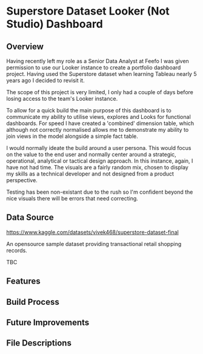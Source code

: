 # Superstore Dataset Looker (Not Studio) Dashboard


## Overview

Having recently left my role as a Senior Data Analyst at Feefo I was given permission to use our Looker instance to create a portfolio dashboard project. Having used the Superstore dataset when learning Tableau nearly 5 years ago I decided to revisit it.

The scope of this project is very limited, I only had a couple of days before losing access to the team's Looker instance.

To allow for a quick build the main purpose of this dashboard is to communicate my ability to utilise views, explores and Looks for functional dashboards. For speed I have created a 'combined' dimension table, which although not correctly normalised allows me to demonstrate my ability to join views in the model alongside a simple fact table. 

I would normally ideate the build around a user persona. This would focus on the value to the end user and normally center around a strategic, operational, analytical or tactical design approach. In this instance, again, I have not had time. The visuals are a fairly random mix, chosen to display my skills as a technical developer and not designed from a product perspective. 

Testing has been non-existant due to the rush so I'm confident beyond the nice visuals there will be errors that need correcting. 


## Data Source

https://www.kaggle.com/datasets/vivek468/superstore-dataset-final

An opensource sample dataset providing transactional retail shopping records.

TBC

## Features

## Build Process

## Future Improvements

## File Descriptions









